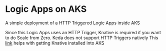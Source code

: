# Logic Apps on AKS

A simple deployment of a HTTP Triggered Logic Apps inside AKS

Since this Logic Apps uses an HTTP Trigger, Knative is required if you want to do Scale from Zero.  Keda does not support HTTP Triggers natively
This [link](https://github.com/briandenicola/azure-functions-in-containers/blob/master/HttpTrigger/Readme-Knative.md) helps with getting Knative installed into AKS